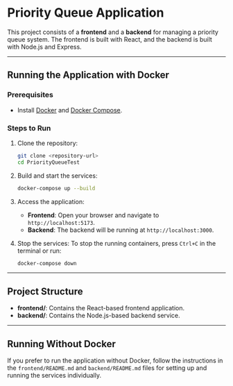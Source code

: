# Priority Queue Application

This project consists of a **frontend** and a **backend** for managing a priority queue system. The frontend is built with React, and the backend is built with Node.js and Express.

---

## Running the Application with Docker

### Prerequisites
- Install [Docker](https://www.docker.com/) and [Docker Compose](https://docs.docker.com/compose/).

### Steps to Run
1. Clone the repository:
   ```bash
   git clone <repository-url>
   cd PriorityQueueTest
   ```

2. Build and start the services:
   ```bash
   docker-compose up --build
   ```

3. Access the application:
   - **Frontend**: Open your browser and navigate to `http://localhost:5173`.
   - **Backend**: The backend will be running at `http://localhost:3000`.

4. Stop the services:
   To stop the running containers, press `Ctrl+C` in the terminal or run:
   ```bash
   docker-compose down
   ```

---

## Project Structure

- **frontend/**: Contains the React-based frontend application.
- **backend/**: Contains the Node.js-based backend service.

---

## Running Without Docker

If you prefer to run the application without Docker, follow the instructions in the `frontend/README.md` and `backend/README.md` files for setting up and running the services individually.

